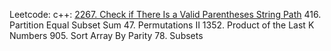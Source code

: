 Leetcode:
c++:
  [2267. Check if There Is a Valid Parentheses String Path](https://github.com/Double-T1/leetcode/blob/main/2201-2400/2267.%20Check%20if%20There%20Is%20a%20Valid%20Parentheses%20String%20Path/solution.cpp)
  416. Partition Equal Subset Sum
  47. Permutations II
  1352. Product of the Last K Numbers
  905. Sort Array By Parity
  78. Subsets
